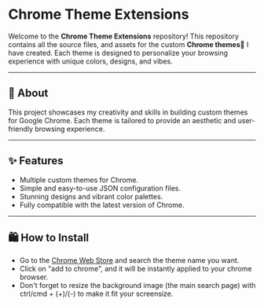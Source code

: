 # Chrome Theme Extensions

Welcome to the **Chrome Theme Extensions** repository! This repository contains all the source files, and assets for the custom **Chrome themes**🎨 I have created. Each theme is designed to personalize your browsing experience with unique colors, designs, and vibes.

---

## 📖 About

This project showcases my creativity and skills in building custom themes for Google Chrome. Each theme is tailored to provide an aesthetic and user-friendly browsing experience.

---

## ✨ Features

- Multiple custom themes for Chrome.
- Simple and easy-to-use JSON configuration files.
- Stunning designs and vibrant color palettes.
- Fully compatible with the latest version of Chrome.

---

## 🛍️ How to Install

- Go to the [Chrome Web Store](https://chromewebstore.google.com/) and search the theme name you want.
- Click on "add to chrome", and it will be instantly applied to your chrome browser.
- Don't forget to resize the background image (the main search page) with ctrl/cmd + (+)/(-) to make it fit your screensize.
